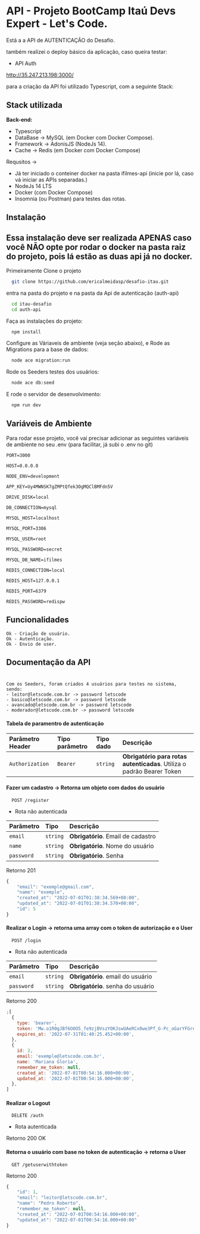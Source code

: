 # API - Projeto BootCamp Itaú Devs Expert - Let's Code.

Está a a API de AUTENTICAÇÃO do Desafio.

também realizei o deploy básico da aplicação, caso queira testar:


- API Auth
  
http://35.247.213.198:3000/


para a criação da API foi utilizado Typescript, com a seguinte Stack:

## Stack utilizada

**Back-end:**

- Typescript
- DataBase -> MySQL (em Docker com Docker Compose).
- Framework -> AdonisJS (NodeJs 14).
- Cache -> Redis (em Docker com Docker Compose)

Requsitos ->

- Já ter iniciado o conteiner docker na pasta ifilmes-api (inicie por lá, caso vá iniciar as APIs separadas.)
- NodeJs 14 LTS
- Docker (com Docker Compose)
- Insomnia (ou Postman) para testes das rotas.

## Instalação

## Essa instalação deve ser realizada APENAS caso você NÃO opte por rodar o docker na pasta raiz do projeto, pois lá estão as duas api já no docker.

Primeiramente Clone o projeto

```bash
  git clone https://github.com/ericalmeidasp/desafio-itau.git
```

entra na pasta do projeto e na pasta da Api de autenticação (auth-api)

```bash
  cd itau-desafio
  cd auth-api
```

Faça as instalações do projeto:

```bash
  npm install
```

Configure as Váriaveis de ambiente (veja seção abaixo), e Rode as Migrations para a base de dados:

```bash
  node ace migration:run
```

Rode os Seeders testes dos usuários:

```bash
  node ace db:seed
```

E rode o servidor de desenvolvimento:

```bash
  npm run dev
```

## Variáveis de Ambiente

Para rodar esse projeto, você vai precisar adicionar as seguintes variáveis de ambiente no seu .env (para facilitar, já subi o .env no git)

`PORT=3000`

`HOST=0.0.0.0`

`NODE_ENV=development`

`APP_KEY=Uy4MWNSK7gZMPtQfek3OgMQClBMFdn5V`

`DRIVE_DISK=local`

`DB_CONNECTION=mysql`

`MYSQL_HOST=localhost`

`MYSQL_PORT=3306`

`MYSQL_USER=root`

`MYSQL_PASSWORD=secret`

`MYSQL_DB_NAME=ifilmes`

`REDIS_CONNECTION=local`

`REDIS_HOST=127.0.0.1`

`REDIS_PORT=6379`

`REDIS_PASSWORD=redispw`

## Funcionalidades

```
Ok - Criação de usuário.
Ok - Autenticação.
Ok - Envio de user.
```

## Documentação da API

#

```
Com os Seeders, foram criados 4 usuários para testes no sistema, sendo:
- leitor@letscode.com.br -> password letscode
- basico@letscode.com.br -> password letscode
- avancado@letscode.com.br -> password letscode
- moderador@letscode.com.br -> password letscode
```

#### Tabela de paramentro de autenticação

| Parâmetro Header | Tipo parâmetro | Tipo dado | Descrição                                                              |
| :--------------- | :------------- | :-------- | :--------------------------------------------------------------------- |
| `Authorization`  | `Bearer`       | `string`  | **Obrigatório para rotas autenticadas**. Utiliza o padrão Bearer Token |

#### Fazer um cadastro -> Retorna um objeto com dados do usuário

```http
  POST /register
```
- Rota não autenticada 

| Parâmetro  | Tipo     | Descrição                          |
| :--------- | :------- | :--------------------------------- |
| `email`    | `string` | **Obrigatório**. Email de cadastro |
| `name`     | `string` | **Obrigatório**. Nome do usuário   |
| `password` | `string` | **Obrigatório**. Senha             |

Retorno 201

```javascript
{
	"email": "exemple@gmail.com",
	"name": "exemple",
	"created_at": "2022-07-01T01:38:34.569+00:00",
	"updated_at": "2022-07-01T01:38:34.570+00:00",
	"id": 5
}
```

#### Realizar o Login -> retorna uma array com o token de autorização e o User

```http
  POST /login
```
- Rota não autenticada

| Parâmetro  | Tipo     | Descrição                         |
| :--------- | :------- | :-------------------------------- |
| `email`    | `string` | **Obrigatório**. email do usuário |
| `password` | `string` | **Obrigatório**. senha do usuário |

Retorno 200

```javascript
;[
  {
    type: 'bearer',
    token: 'Mw.o1R0gJBf6OOO5_fe9zjBVszYOKJswUAeRCx0we3Pf_G-Pc_oGarYFGre5LU4',
    expires_at: '2022-07-31T01:40:25.452+00:00',
  },
  {
    id: 2,
    email: 'exemple@letscode.com.br',
    name: 'Mariana Gloria',
    remember_me_token: null,
    created_at: '2022-07-01T00:54:16.000+00:00',
    updated_at: '2022-07-01T00:54:16.000+00:00',
  },
]
```

#### Realizar o Logout

```http
  DELETE /auth
```
- Rota autenticada

Retorno 200 OK

#### Retorna o usuário com base no token de autenticação -> retorna o User

```http
  GET /getuserwithtoken
```

Retorno 200

```javascript
{
	"id": 1,
	"email": "leitor@letscode.com.br",
	"name": "Pedro Roberto",
	"remember_me_token": null,
	"created_at": "2022-07-01T00:54:16.000+00:00",
	"updated_at": "2022-07-01T00:54:16.000+00:00"
}
```
